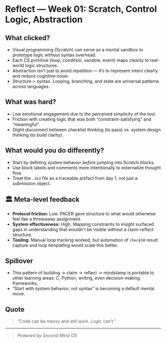 # Reflect — Week 01: Scratch, Control Logic, Abstraction

## What clicked?

- Visual programming (Scratch) can serve as a mental sandbox to prototype logic without syntax overhead.
- Each CS primitive (loop, condition, variable, event) maps cleanly to real-world logic structures.
- Abstraction isn’t just to avoid repetition — it’s to represent intent clearly and reduce cognitive noise.
- Structure > syntax. Looping, branching, and state are universal patterns across languages.

## What was hard?

- Low emotional engagement due to the perceived simplicity of the tool.
- Friction with creating logic that was both “constraint-satisfying” and “meaningful”.
- Slight disconnect between checklist thinking (to pass) vs. system design thinking (to build clarity).

## What would you do differently?

- Start by defining system behavior _before_ jumping into Scratch blocks.
- Use block labels and comments more intentionally to externalize thought flow.
- Treat the `.sb3` file as a traceable artifact from day 1, not just a submission object.

## 🏛 Meta-level feedback

- **Protocol friction:** Low. PACER gave structure to what would otherwise feel like a throwaway assignment.
- **System effectiveness:** High. Mapping constraints to insight surfaced gaps in understanding that wouldn’t be visible without a claim-reflect structure.
- **Tooling:** Manual loop tracking worked, but automation of `check50` result capture and loop templating would scale this better.

## Spillover

- This pattern of building → claim → reflect → mindstamp is portable to other learning areas: C, Python, writing, even decision-making frameworks.
- “Start with system behavior, not syntax” is becoming a default mental move.

## Quote

> "Code can be messy and still work. Logic can’t."

---

> _Powered by Second Mind OS_
